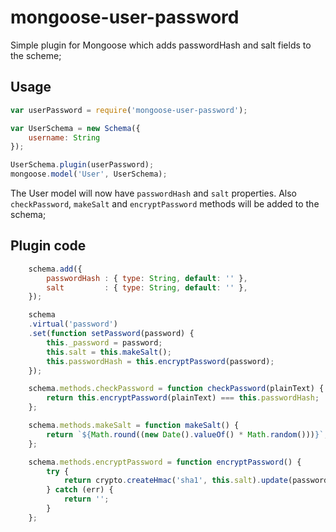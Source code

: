 # mongoose-user-password

Simple plugin for Mongoose which adds passwordHash and salt fields to the scheme;

## Usage

```javascript
var userPassword = require('mongoose-user-password');

var UserSchema = new Schema({
    username: String
});

UserSchema.plugin(userPassword);
mongoose.model('User', UserSchema);
```
The User model will now have `passwordHash` and `salt` properties.
Also `checkPassword`, `makeSalt` and `encryptPassword` methods will be added to the schema;


## Plugin code

```javascript
    schema.add({
        passwordHash : { type: String, default: '' },
        salt         : { type: String, default: '' },
    });

    schema
    .virtual('password')
    .set(function setPassword(password) {
        this._password = password;
        this.salt = this.makeSalt();
        this.passwordHash = this.encryptPassword(password);
    });

    schema.methods.checkPassword = function checkPassword(plainText) {
        return this.encryptPassword(plainText) === this.passwordHash;
    };

    schema.methods.makeSalt = function makeSalt() {
        return `${Math.round((new Date().valueOf() * Math.random()))}`;
    };

    schema.methods.encryptPassword = function encryptPassword() {
        try {
            return crypto.createHmac('sha1', this.salt).update(password).digest('hex');
        } catch (err) {
            return '';
        }
    };
```

